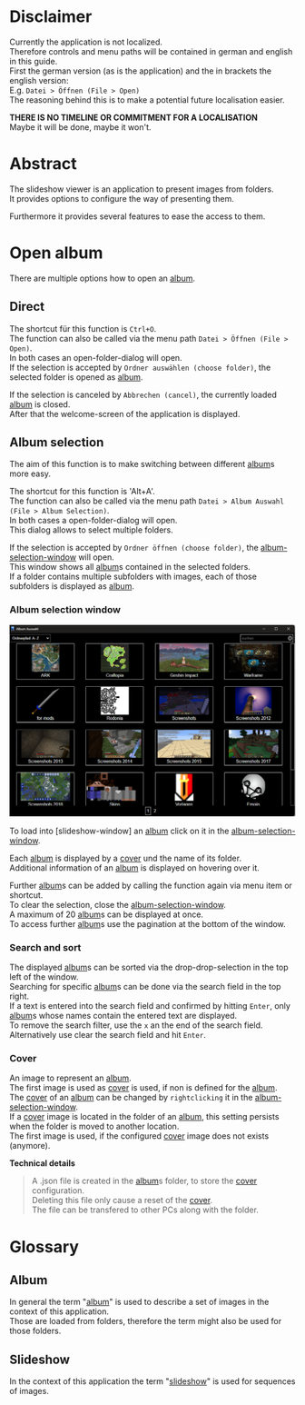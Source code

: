 # Disclaimer

Currently the application is not localized.  
Therefore controls and menu paths will be contained in german and english in this guide.  
First the german version (as is the application) and the in brackets the english version:  
E.g. `Datei > Öffnen (File > Open)`  
The reasoning behind this is to make a potential future localisation easier.  

**THERE IS NO TIMELINE OR COMMITMENT FOR A LOCALISATION**  
Maybe it will be done, maybe it won't.

# Abstract

The slideshow viewer is an application to present images from folders.  
It provides options to configure the way of presenting them.  

Furthermore it provides several features to ease the access to them.  

# Open album

There are multiple options how to open an [album].

## Direct

The shortcut für this function is `Ctrl+O`.  
The function can also be called via the menu path `Datei > Öffnen (File > Open)`.  
In both cases an open-folder-dialog will open.  
If the selection is accepted by `Ordner auswählen (choose folder)`, the selected folder is opened as [album].

If the selection is canceled by `Abbrechen (cancel)`, the currently loaded [album] is closed.  
After that the welcome-screen of the application is displayed.

## Album selection

[album-selection]: (#album-selection)

The aim of this function is to make switching between different [album]s more easy.

The shortcut for this function is 'Alt+A'.  
The function can also be called via the menu path `Datei > Album Auswahl (File > Album Selection)`.  
In both cases a open-folder-dialog will open.  
This dialog allows to select multiple folders.

If the selection is accepted by `Ordner öffnen (choose folder)`, the [album-selection-window] will open.  
This window shows all [album]s contained in the selected folders.  
If a folder contains multiple subfolders with images, each of those subfolders is displayed as [album].

### Album selection window

[album-selection-window]: (#album-auswahl-window)

![Album selection window](./screenshots/album-selection.png)

To load into [slideshow-window] an [album] click on it in the [album-selection-window].

Each [album] is displayed by a [cover] und the name of its folder.  
Additional information of an [album] is displayed on hovering over it.  

Further [album]s can be added by calling the function again via menu item or shortcut.  
To clear the selection, close the [album-selection-window].  
A maximum of 20 [album]s can be displayed at once.  
To access further [album]s use the pagination at the bottom of the window.

### Search and sort

The displayed [album]s can be sorted via the drop-drop-selection in the top left of the window.  
Searching for specific [album]s can be done via the search field in the top right.  
If a text is entered into the search field and confirmed by hitting `Enter`, only [album]s whose names contain the entered text are displayed.  
To remove the search filter, use the `x` an the end of the search field.  
Alternatively use clear the search field and hit `Enter`.

### Cover

[cover]: (#cover)

An image to represent an [album].  
The first image is used as [cover] is used, if non is defined for the [album].  
The [cover] of an [album] can be changed by `rightclicking` it in the [album-selection-window].  
If a [cover] image is located in the folder of an [album], this setting persists when the folder is moved to another location.  
The first image is used, if the configured [cover] image does not exists (anymore).

**Technical details**
> A .json file is created in the [album]s folder, to store the [cover] configuration.  
> Deleting this file only cause a reset of the [cover].  
> The file can be transfered to other PCs along with the folder.

# Glossary

## Album

[album]: (#album)
[Album]: (#album)

In general the term "[album]" is used to describe a set of images in the context of this application.  
Those are loaded from folders, therefore the term might also be used for those folders.  

## Slideshow

[slideshow]: (#slideshow)
[Slideshow]: (#slideshow)

In the context of this application the term "[slideshow]" is used for sequences of images.